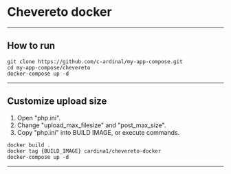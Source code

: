 # Chevereto docker
***
## How to run
```
git clone https://github.com/c-ardinal/my-app-compose.git
cd my-app-compose/chevereto
docker-compose up -d
```
***
## Customize upload size
1. Open "php.ini".
2. Change "upload_max_filesize" and "post_max_size".
3. Copy "php.ini" into BUILD IMAGE, or execute commands.
```
docker build .
docker tag {BUILD_IMAGE} cardina1/chevereto-docker
docker-compose up -d
```
***

